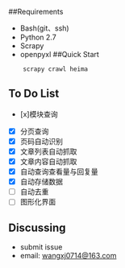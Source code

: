 ##Requirements

* Bash(git、ssh)
* Python 2.7
* Scrapy
* openpyxl
##Quick Start

```shell
    scrapy crawl heima
```
## To Do List
- [x]模块查询
- [x] 分页查询
- [x] 页码自动识别
- [x] 文章列表自动抓取
- [x] 文章内容自动抓取
- [x] 自动查询查看量与回复量
- [x] 自动存储数据
- [ ] 自动去重 
- [ ] 图形化界面

## Discussing

* submit issue
* email: wangxj0714@163.com


